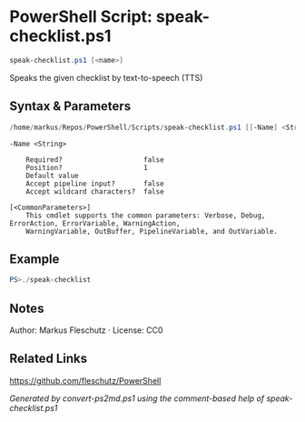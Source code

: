 # PowerShell Script: speak-checklist.ps1
```powershell
speak-checklist.ps1 [<name>]
```

Speaks the given checklist by text-to-speech (TTS)

## Syntax & Parameters
```powershell
/home/markus/Repos/PowerShell/Scripts/speak-checklist.ps1 [[-Name] <String>] [<CommonParameters>]
```

```
-Name <String>
    
    Required?                    false
    Position?                    1
    Default value                
    Accept pipeline input?       false
    Accept wildcard characters?  false
```

```
[<CommonParameters>]
    This cmdlet supports the common parameters: Verbose, Debug, ErrorAction, ErrorVariable, WarningAction, 
    WarningVariable, OutBuffer, PipelineVariable, and OutVariable.
```

## Example
```powershell
PS>./speak-checklist
```


## Notes
Author: Markus Fleschutz · License: CC0

## Related Links
https://github.com/fleschutz/PowerShell

*Generated by convert-ps2md.ps1 using the comment-based help of speak-checklist.ps1*
